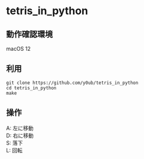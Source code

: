 # tetris_in_python

## 動作確認環境
macOS 12

## 利用
```
git clone https://github.com/y0ub/tetris_in_python
cd tetris_in_python
make
```

## 操作
A: 左に移動  
D: 右に移動  
S: 落下  
L: 回転  
